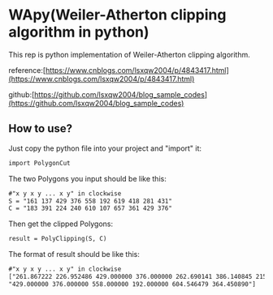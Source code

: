# WApy(Weiler-Atherton clipping algorithm in python)
This rep is python implementation of Weiler-Atherton clipping algorithm.

reference:[https://www.cnblogs.com/lsxqw2004/p/4843417.html](https://www.cnblogs.com/lsxqw2004/p/4843417.html)

github:[https://github.com/lsxqw2004/blog_sample_codes](https://github.com/lsxqw2004/blog_sample_codes)

## How to use?
Just copy the python file into your project and "import" it:
```markdown
import PolygonCut
```

The two Polygons you input should be like this:
```markdown
#"x y x y ... x y" in clockwise
S = "161 137 429 376 558 192 619 418 281 431"
C = "183 391 224 240 610 107 657 361 429 376"
```

Then get the clipped Polygons:
```markdown
result = PolyClipping(S, C)
```

The format of result should be like this:
```markdown
#"x y x y ... x y" in clockwise
["261.867222 226.952486 429.000000 376.000000 262.690141 386.140845 215.627162 270.836548 224.000000 240.000000",
"429.000000 376.000000 558.000000 192.000000 604.546479 364.450890"]
```
